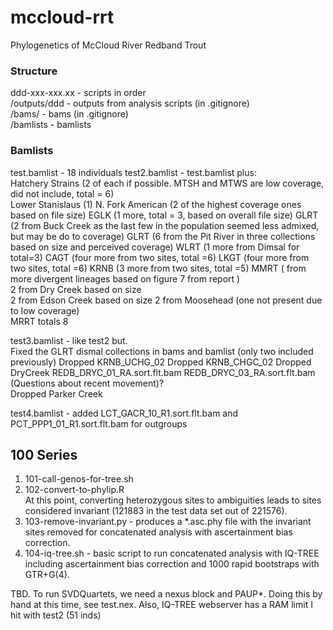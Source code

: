 # mccloud-rrt
Phylogenetics of McCloud River Redband Trout    

### Structure

ddd-xxx-xxx.xx - scripts in order   
/outputs/ddd - outputs from analysis scripts (in .gitignore)   
/bams/ - bams (in .gitignore)   
/bamlists - bamlists   

### Bamlists
test.bamlist - 18 individuals
test2.bamlist - test.bamlist plus:   
  Hatchery Strains (2 of each if possible. MTSH and MTWS are low coverage, did not include, total = 6)  
  Lower Stanislaus (1)
  N. Fork American (2 of the highest coverage ones based on file size)
  EGLK (1 more, total = 3, based on overall file size)
  GLRT (2 from Buck Creek as the last few in the population seemed less admixed, but may be do to coverage)
  GLRT (6 from the Pit River in three collections based on size and perceived coverage)
  WLRT (1 more from Dimsal for total=3)
  CAGT (four more from two sites, total =6)
  LKGT (four more from two sites, total =6)
  KRNB (3 more from two sites, total =5)
  MMRT ( from more divergent lineages based on figure 7 from report )  
  2 from Dry Creek based on size    
  2 from Edson Creek based on size
  2 from Moosehead (one not present due to low coverage)   
  MRRT totals 8   

test3.bamlist - like test2 but.   
   Fixed the GLRT dismal collections in bams and bamlist (only two included previously)
   Dropped KRNB_UCHG_02
   Dropped KRNB_CHGC_02
   Dropped DryCreek REDB_DRYC_01_RA.sort.flt.bam REDB_DRYC_03_RA.sort.flt.bam (Questions about recent movement)?    
   Dropped Parker Creek

test4.bamlist - added LCT_GACR_10_R1.sort.flt.bam and PCT_PPP1_01_R1.sort.flt.bam for outgroups

## 100 Series
1. 101-call-genos-for-tree.sh   
2. 102-convert-to-phylip.R   
At this point, converting heterozygous sites to ambiguities leads to sites considered invariant (121883 in the test data set out of 221576).  
3. 103-remove-invariant.py - produces a *.asc.phy file with the invariant sites removed for concatenated analysis with ascertainment bias correction.  
4. 104-iq-tree.sh - basic script to run concatenated analysis with IQ-TREE including ascertainment bias correction and 1000 rapid bootstraps with GTR+G(4).  

TBD.  To run SVDQuartets, we need a nexus block and PAUP*. Doing this by hand at this time, see test.nex. Also, IQ-TREE webserver has a RAM limit I hit with test2 (51 inds)
